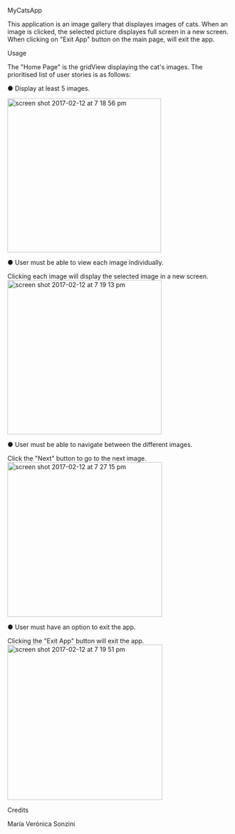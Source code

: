 MyCatsApp

This application is an image gallery that displayes images of cats. When an image is clicked, the selected picture displayes full screen in a new screen. When clicking on "Exit App" button on the main page, will exit the app.

Usage

The "Home Page" is the gridView displaying the cat's images. 
The prioritised list of user stories is as follows:

● Display at least 5 images.

<img width="345" alt="screen shot 2017-02-12 at 7 18 56 pm" src="https://cloud.githubusercontent.com/assets/11363501/22865302/10dbf964-f159-11e6-86fb-23cb59ace2bf.png">

● User must be able to view each image individually.

Clicking each image will display the selected image in a new screen. 
<img width="346" alt="screen shot 2017-02-12 at 7 19 13 pm" src="https://cloud.githubusercontent.com/assets/11363501/22865307/28b6765e-f159-11e6-8bdb-5f688d35154d.png">

● User must be able to navigate between the different images.

Click the "Next" button to go to the next image. 
<img width="347" alt="screen shot 2017-02-12 at 7 27 15 pm" src="https://cloud.githubusercontent.com/assets/11363501/22865315/4ba97aee-f159-11e6-9561-5ee58c53a082.png">

● User must have an option to exit the app.

Clicking the "Exit App" button will exit the app.
<img width="348" alt="screen shot 2017-02-12 at 7 19 51 pm" src="https://cloud.githubusercontent.com/assets/11363501/22865316/57e0dfc8-f159-11e6-8239-caff3d98cbcc.png">

Credits

María Verónica Sonzini

